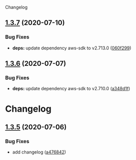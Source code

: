 Changelog

## [1.3.7](https://github.com/d0whc3r/node-s3/compare/v1.3.6...v1.3.7) (2020-07-10)


### Bug Fixes

* **deps:** update dependency aws-sdk to v2.713.0 ([060f299](https://github.com/d0whc3r/node-s3/commit/060f299d4f35db44699aeb910d36dd55846e8ee8))

## [1.3.6](https://github.com/d0whc3r/node-s3/compare/v1.3.5...v1.3.6) (2020-07-07)


### Bug Fixes

* **deps:** update dependency aws-sdk to v2.710.0 ([a348d1f](https://github.com/d0whc3r/node-s3/commit/a348d1f91609f0ab90bfd952df07a2317625d408))

# Changelog

## [1.3.5](https://github.com/d0whc3r/node-s3/compare/v1.3.4...v1.3.5) (2020-07-06)


### Bug Fixes

* add changelog ([a476842](https://github.com/d0whc3r/node-s3/commit/a476842e9e485abf5b0e47b359ac2259123a218a))

